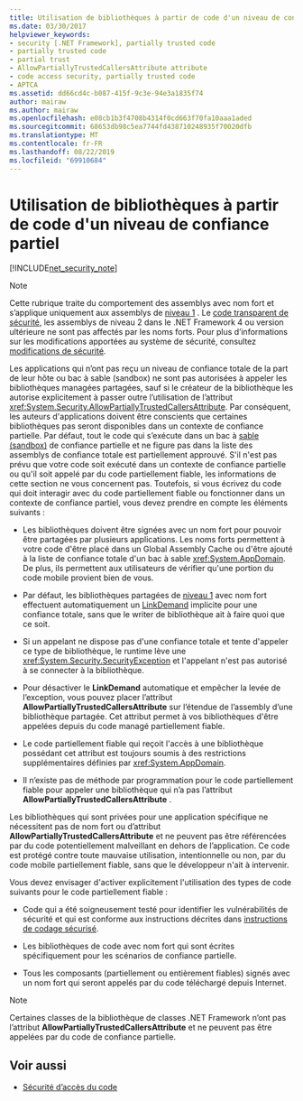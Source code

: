 ```yaml
---
title: Utilisation de bibliothèques à partir de code d'un niveau de confiance partiel
ms.date: 03/30/2017
helpviewer_keywords:
- security [.NET Framework], partially trusted code
- partially trusted code
- partial trust
- AllowPartiallyTrustedCallersAttribute attribute
- code access security, partially trusted code
- APTCA
ms.assetid: dd66cd4c-b087-415f-9c3e-94e3a1835f74
author: mairaw
ms.author: mairaw
ms.openlocfilehash: e08cb1b3f4708b4314f0cd663f70fa10aaa1aded
ms.sourcegitcommit: 68653db98c5ea7744fd438710248935f70020dfb
ms.translationtype: MT
ms.contentlocale: fr-FR
ms.lasthandoff: 08/22/2019
ms.locfileid: "69910684"
---
```

# <a name="using-libraries-from-partially-trusted-code"></a>Utilisation de bibliothèques à partir de code d'un niveau de confiance partiel
[!INCLUDE[net_security_note](../../../includes/net-security-note-md.md)]  
  
> [!NOTE]
> Cette rubrique traite du comportement des assemblys avec nom fort et s’applique uniquement aux assemblys de [niveau 1](../../../docs/framework/misc/security-transparent-code-level-1.md) . Le [code transparent de sécurité,](../../../docs/framework/misc/security-transparent-code-level-2.md) les assemblys de niveau 2 dans le .NET Framework 4 ou version ultérieure ne sont pas affectés par les noms forts. Pour plus d’informations sur les modifications apportées au système de sécurité, consultez [modifications de sécurité](../../../docs/framework/security/security-changes.md).  
  
 Les applications qui n’ont pas reçu un niveau de confiance totale de la part de leur hôte ou bac à sable (sandbox) ne sont pas autorisées à appeler les bibliothèques managées partagées, sauf si le créateur de la bibliothèque les autorise explicitement à passer outre l’utilisation de l’attribut <xref:System.Security.AllowPartiallyTrustedCallersAttribute>. Par conséquent, les auteurs d'applications doivent être conscients que certaines bibliothèques pas seront disponibles dans un contexte de confiance partielle. Par défaut, tout le code qui s’exécute dans un bac à [sable (sandbox)](../../../docs/framework/misc/how-to-run-partially-trusted-code-in-a-sandbox.md) de confiance partielle et ne figure pas dans la liste des assemblys de confiance totale est partiellement approuvé. S'il n'est pas prévu que votre code soit exécuté dans un contexte de confiance partielle ou qu'il soit appelé par du code partiellement fiable, les informations de cette section ne vous concernent pas. Toutefois, si vous écrivez du code qui doit interagir avec du code partiellement fiable ou fonctionner dans un contexte de confiance partiel, vous devez prendre en compte les éléments suivants :  
  
- Les bibliothèques doivent être signées avec un nom fort pour pouvoir être partagées par plusieurs applications. Les noms forts permettent à votre code d'être placé dans un Global Assembly Cache ou d'être ajouté à la liste de confiance totale d'un bac à sable <xref:System.AppDomain>. De plus, ils permettent aux utilisateurs de vérifier qu'une portion du code mobile provient bien de vous.  
  
- Par défaut, les bibliothèques partagées de [niveau 1](../../../docs/framework/misc/security-transparent-code-level-1.md) avec nom fort effectuent automatiquement un [LinkDemand](../../../docs/framework/misc/link-demands.md) implicite pour une confiance totale, sans que le writer de bibliothèque ait à faire quoi que ce soit.  
  
- Si un appelant ne dispose pas d'une confiance totale et tente d'appeler ce type de bibliothèque, le runtime lève une <xref:System.Security.SecurityException> et l'appelant n'est pas autorisé à se connecter à la bibliothèque.  
  
- Pour désactiver le **LinkDemand** automatique et empêcher la levée de l’exception, vous pouvez placer l’attribut **AllowPartiallyTrustedCallersAttribute** sur l’étendue de l’assembly d’une bibliothèque partagée. Cet attribut permet à vos bibliothèques d'être appelées depuis du code managé partiellement fiable.  
  
- Le code partiellement fiable qui reçoit l'accès à une bibliothèque possédant cet attribut est toujours soumis à des restrictions supplémentaires définies par <xref:System.AppDomain>.  
  
- Il n’existe pas de méthode par programmation pour le code partiellement fiable pour appeler une bibliothèque qui n’a pas l’attribut **AllowPartiallyTrustedCallersAttribute** .  
  
 Les bibliothèques qui sont privées pour une application spécifique ne nécessitent pas de nom fort ou d’attribut **AllowPartiallyTrustedCallersAttribute** et ne peuvent pas être référencées par du code potentiellement malveillant en dehors de l’application. Ce code est protégé contre toute mauvaise utilisation, intentionnelle ou non, par du code mobile partiellement fiable, sans que le développeur n'ait à intervenir.  
  
 Vous devez envisager d'activer explicitement l'utilisation des types de code suivants pour le code partiellement fiable :  
  
- Code qui a été soigneusement testé pour identifier les vulnérabilités de sécurité et qui est conforme aux instructions décrites dans [instructions de codage sécurisé](../../standard/security/secure-coding-guidelines.md).  
  
- Les bibliothèques de code avec nom fort qui sont écrites spécifiquement pour les scénarios de confiance partielle.  
  
- Tous les composants (partiellement ou entièrement fiables) signés avec un nom fort qui seront appelés par du code téléchargé depuis Internet.  
  
> [!NOTE]
> Certaines classes de la bibliothèque de classes .NET Framework n’ont pas l’attribut **AllowPartiallyTrustedCallersAttribute** et ne peuvent pas être appelées par du code de confiance partielle.  
  
## <a name="see-also"></a>Voir aussi

- [Sécurité d’accès du code](../../../docs/framework/misc/code-access-security.md)
